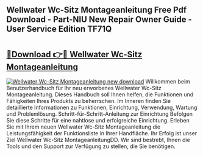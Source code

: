 ## Wellwater Wc-Sitz Montageanleitung Free Pdf Download - Part-NIU New Repair Owner Guide - User Service Edition TF71Q

# <h2><a href="http://df6nq3h.blite.top/?on=Wellwater+Wc-Sitz+Montageanleitung">🔗Download 👉🔴 Wellwater Wc-Sitz Montageanleitung</a></h2>

[![Wellwater Wc-Sitz Montageanleitung new download](https://i.imgur.com/lujVjoI.png)](http://df6nq3h.blite.top/?on=Wellwater+Wc-Sitz+Montageanleitung)
Willkommen beim Benutzerhandbuch für Ihr neu erworbenes Wellwater Wc-Sitz Montageanleitung. Dieses Handbuch soll Ihnen helfen, die Funktionen und Fähigkeiten Ihres Produkts zu beherrschen. Im Inneren finden Sie detaillierte Informationen zu Funktionen, Einrichtung, Verwendung, Wartung und Problemlösung. Schritt-für-Schritt-Anleitung zur Einrichtung Befolgen Sie diese Schritte für eine nahtlose und erfolgreiche Einrichtung. Erleben Sie mit Ihrem neuen Wellwater Wc-Sitz Montageanleitung die Leistungsfähigkeit der Funktionsliste in Ihrer Handfläche. Ihr Erfolg ist unser Ziel Wellwater Wc-Sitz MontageanleitungDD. Wir sind bestrebt, Ihnen die Tools und den Support zur Verfügung zu stellen, die Sie benötigen.
